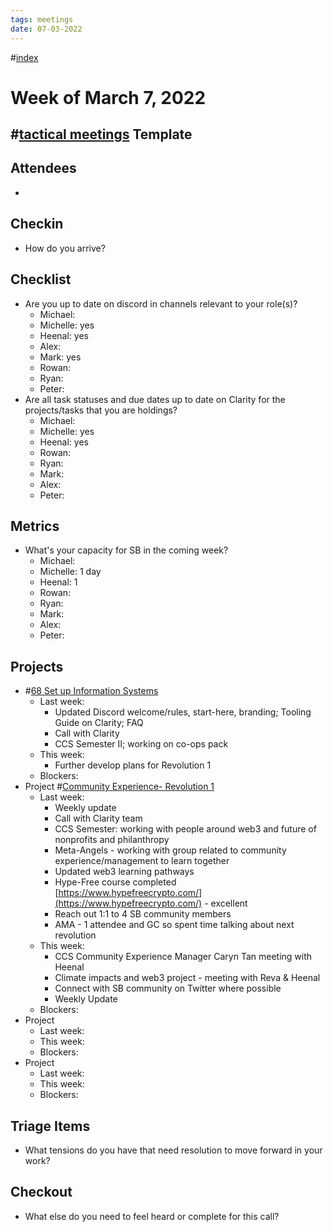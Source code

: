 ```yaml
---
tags: meetings
date: 07-03-2022
---
```

#[index](notes/general-circle/old-gc-meetings/index.md) 
# Week of March 7, 2022
## #[tactical meetings](/notes/archive/clarity/Tags/tactical%20meetings.md) Template
## Attendees
- 

## Checkin
- How do you arrive?

## Checklist
- Are you up to date on discord in channels relevant to your role(s)?
	- Michael: 
	- Michelle: yes
	- Heenal: yes
	- Alex: 
	- Mark: yes
	- Rowan: 
	- Ryan: 
	- Peter: 
- Are all task statuses and due dates up to date on Clarity for the projects/tasks that you are holdings?
	- Michael: 
	- Michelle: yes
	- Heenal: yes
	- Rowan: 
	- Ryan: 
	- Mark: 
	- Alex: 
	- Peter:

## Metrics
- What's your capacity for SB in the coming week?
	- Michael: 
	- Michelle: 1 day
	- Heenal: 1
	- Rowan: 
	- Ryan: 
	- Mark: 
	- Alex: 
	- Peter:

## Projects
- #[68 Set up Information Systems](68%20Set%20up%20Information%20Systems)
	- Last week:
		- Updated Discord welcome/rules, start-here, branding; Tooling Guide on Clarity; FAQ
		- Call with Clarity
		- CCS Semester II; working on co-ops pack
	- This week:
		- Further develop plans for Revolution 1
	- Blockers:
- Project #[Community Experience- Revolution 1](Community%20Experience-%20Revolution%201) 
	- Last week:
		- Weekly update
		- Call with Clarity team
		- CCS Semester: working with people around web3 and future of nonprofits and philanthropy
		- Meta-Angels - working with group related to community experience/management to learn together
		- Updated web3 learning pathways
		- Hype-Free course completed [https://www.hypefreecrypto.com/](https://www.hypefreecrypto.com/) - excellent
		- Reach out 1:1 to 4 SB community members
		- AMA - 1 attendee and GC so spent time talking about next revolution
	- This week:
		- CCS Community Experience Manager Caryn Tan meeting with Heenal
		- Climate impacts and web3 project - meeting with Reva & Heenal
		- Connect with SB community on Twitter where possible
		- Weekly Update
	- Blockers: 
- Project
	- Last week:
	- This week:
	- Blockers:
- Project
	- Last week:
	- This week:
	- Blockers:

## Triage Items
- What tensions do you have that need resolution to move forward in your work?

## Checkout
- What else do you need to feel heard or complete for this call?


